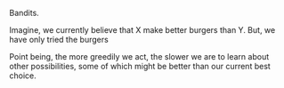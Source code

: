 Bandits.

Imagine, we currently believe that X make better burgers than Y. But, we have only tried the burgers

Point being, the more greedily we act, the slower we are to learn about other possibilities, some of which might be better than our current best choice.
